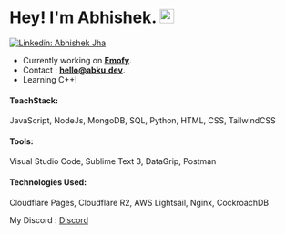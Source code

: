 # Hey! I'm Abhishek. <img src="https://media-net.abku.dev/wave-hi.gif" width="25px">

[![Linkedin: Abhishek Jha](https://img.shields.io/badge/-Abhishek%20Jha-red?style=flat-square&logo=Linkedin&logoColor=white&link=https://www.linkedin.com/in/verma-khushboo/)](https://www.linkedin.com/in/abkux/)


- Currently working on **[Emofy](http://emofy.abku.dev)**.
- Contact : **[hello@abku.dev](mailto:theabku@gmail.com)**.
- Learning C++! 


#### TeachStack:

JavaScript, NodeJs, MongoDB, SQL, Python, HTML, CSS, TailwindCSS



#### Tools: 

Visual Studio Code, Sublime Text 3, DataGrip, Postman

#### Technologies Used: 

Cloudflare Pages, Cloudflare R2, AWS Lightsail, Nginx, CockroachDB 

My Discord : [Discord](https://to.abku.dev/abku)
